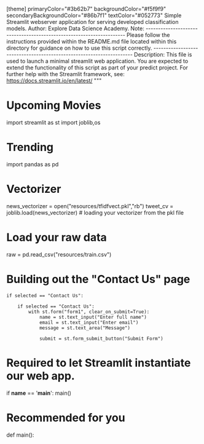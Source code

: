 
[theme]
primaryColor="#3b62b7"
backgroundColor="#f5f9f9"
secondaryBackgroundColor="#86b7f1"
textColor="#052773"
 Simple Streamlit webserver application for serving developed classification
	models.
    Author: Explore Data Science Academy.
    Note:
    ---------------------------------------------------------------------
    Please follow the instructions provided within the README.md file
    located within this directory for guidance on how to use this script
    correctly.
    ---------------------------------------------------------------------
    Description: This file is used to launch a minimal streamlit web
	application. You are expected to extend the functionality of this script
	as part of your predict project.
	For further help with the Streamlit framework, see:
	https://docs.streamlit.io/en/latest/
"""


# Upcoming Movies
import streamlit as st
import joblib,os

# Trending
import pandas as pd

# Vectorizer
news_vectorizer = open("resources/tfidfvect.pkl","rb")
tweet_cv = joblib.load(news_vectorizer) # loading your vectorizer from the pkl file

# Load your raw data
raw = pd.read_csv("resources/train.csv")

  # Building out the "Contact Us" page
    if selected == "Contact Us":

        if selected == "Contact Us":
            with st.form("form1", clear_on_submit=True):
                name = st.text_input("Enter full name")
                email = st.text_input("Enter email")
                message = st.text_area("Message")

                submit = st.form_submit_button("Submit Form")

# Required to let Streamlit instantiate our web app.
if __name__ == '__main__':
    main()
# Recommended for you
def main():
